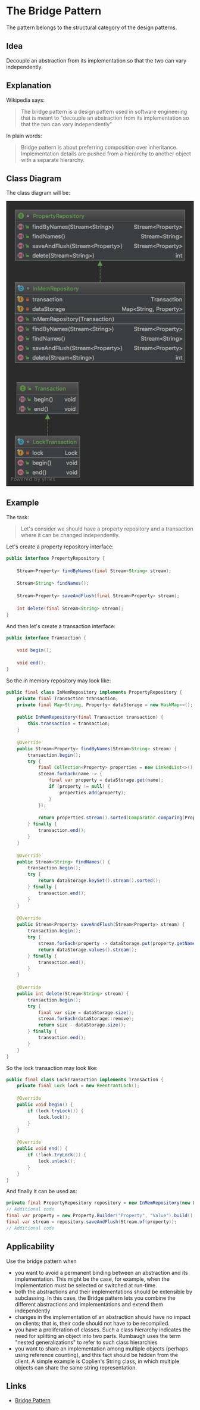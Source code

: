 # The Bridge Pattern

The pattern belongs to the structural category of the design patterns.

## Idea 

Decouple an abstraction from its implementation so that the two can vary independently.

## Explanation

Wikipedia says:

> The bridge pattern is a design pattern used in software engineering that is meant to "decouple an abstraction from its 
implementation so that the two can vary independently"

In plain words:

> Bridge pattern is about preferring composition over inheritance. Implementation details are pushed from a hierarchy 
to another object with a separate hierarchy.

## Class Diagram

The class diagram will be:

![alt text](../etc/bridge.png "Bridge class diagram")

## Example

The task:

> Let's consider we should have a property repository and a transaction where it can be changed independently.

Let's create a property repository interface:

```java
public interface PropertyRepository {

    Stream<Property> findByNames(final Stream<String> stream);

    Stream<String> findNames();

    Stream<Property> saveAndFlush(final Stream<Property> stream);

    int delete(final Stream<String> stream);
}
```

And then let's create a transaction interface:

```java
public interface Transaction {

    void begin();

    void end();
}
```

So the in memory repository may look like:

```java
public final class InMemRepository implements PropertyRepository {
    private final Transaction transaction;
    private final Map<String, Property> dataStorage = new HashMap<>();

    public InMemRepository(final Transaction transaction) {
        this.transaction = transaction;
    }

    @Override
    public Stream<Property> findByNames(Stream<String> stream) {
        transaction.begin();
        try {
            final Collection<Property> properties = new LinkedList<>();
            stream.forEach(name -> {
                final var property = dataStorage.get(name);
                if (property != null) {
                    properties.add(property);
                }
            });

            return properties.stream().sorted(Comparator.comparing(Property::getName));
        } finally {
            transaction.end();
        }
    }

    @Override
    public Stream<String> findNames() {
        transaction.begin();
        try {
            return dataStorage.keySet().stream().sorted();
        } finally {
            transaction.end();
        }
    }

    @Override
    public Stream<Property> saveAndFlush(Stream<Property> stream) {
        transaction.begin();
        try {
            stream.forEach(property -> dataStorage.put(property.getName(), property));
            return dataStorage.values().stream();
        } finally {
            transaction.end();
        }
    }

    @Override
    public int delete(Stream<String> stream) {
        transaction.begin();
        try {
            final var size = dataStorage.size();
            stream.forEach(dataStorage::remove);
            return size - dataStorage.size();
        } finally {
            transaction.end();
        }
    }
}
```

So the lock transaction may look like:

```java
public final class LockTransaction implements Transaction {
    private final Lock lock = new ReentrantLock();

    @Override
    public void begin() {
        if (lock.tryLock()) {
            lock.lock();
        }
    }

    @Override
    public void end() {
        if (!lock.tryLock()) {
            lock.unlock();
        }
    }
}
```

And finally it can be used as:

```java
private final PropertyRepository repository = new InMemRepository(new LockTransaction());
// Additional code
final var property = new Property.Builder("Property", "Value").build();
final var stream = repository.saveAndFlush(Stream.of(property));
// Additional code
```

## Applicability

Use the bridge pattern when

* you want to avoid a permanent binding between an abstraction and its implementation. This might be the case, 
for example, when the implementation must be selected or switched at run-time.
* both the abstractions and their implementations should be extensible by subclassing. In this case, the Bridge pattern 
lets you combine the different abstractions and implementations and extend them independently
* changes in the implementation of an abstraction should have no impact on clients; that is, their code should not have 
to be recompiled.
* you have a proliferation of classes. Such a class hierarchy indicates the need for splitting an object into two parts. 
Rumbaugh uses the term "nested generalizations" to refer to such class hierarchies
* you want to share an implementation among multiple objects (perhaps using reference counting), and this fact should be 
hidden from the client. A simple example is Coplien's String class, in which multiple objects can share 
the same string representation.

## Links

* [Bridge Pattern](https://en.wikipedia.org/wiki/Bridge_pattern)